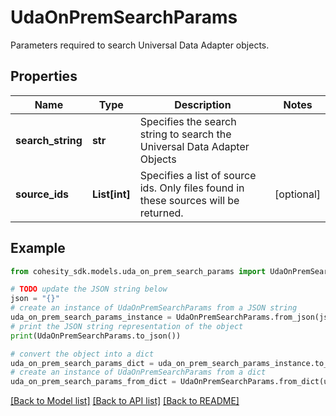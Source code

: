 # UdaOnPremSearchParams

Parameters required to search Universal Data Adapter objects.

## Properties

Name | Type | Description | Notes
------------ | ------------- | ------------- | -------------
**search_string** | **str** | Specifies the search string to search the Universal Data Adapter Objects | 
**source_ids** | **List[int]** | Specifies a list of source ids. Only files found in these sources will be returned. | [optional] 

## Example

```python
from cohesity_sdk.models.uda_on_prem_search_params import UdaOnPremSearchParams

# TODO update the JSON string below
json = "{}"
# create an instance of UdaOnPremSearchParams from a JSON string
uda_on_prem_search_params_instance = UdaOnPremSearchParams.from_json(json)
# print the JSON string representation of the object
print(UdaOnPremSearchParams.to_json())

# convert the object into a dict
uda_on_prem_search_params_dict = uda_on_prem_search_params_instance.to_dict()
# create an instance of UdaOnPremSearchParams from a dict
uda_on_prem_search_params_from_dict = UdaOnPremSearchParams.from_dict(uda_on_prem_search_params_dict)
```
[[Back to Model list]](../README.md#documentation-for-models) [[Back to API list]](../README.md#documentation-for-api-endpoints) [[Back to README]](../README.md)


